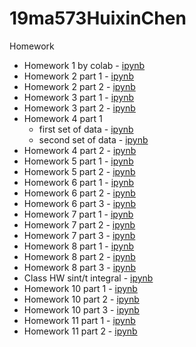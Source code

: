# 19ma573HuixinChen
Homework
- Homework 1 by colab - [ipynb](src/hw1_github_colab.ipynb)
- Homework 2 part 1 - [ipynb](src/hw2_second_fd.ipynb)
- Homework 2 part 2 - [ipynb](src/hw2_ex_fd.ipynb)
- Homework 3 part 1 - [ipynb](src/hw3_proposition.ipynb)
- Homework 3 part 2 - [ipynb](src/hw3_bsm_price.ipynb)
- Homework 4 part 1
  - first set of data - [ipynb](src/hw4_bsm_calibration_1.ipynb)
  - second set of data - [ipynb](src/hw4_bsm_calibration_2.ipynb)
- Homework 4 part 2 - [ipynb](src/hw4_bsm_geometric_asian_option.ipynb)
- Homework 5 part 1 - [ipynb](src/hw_mc_01.ipynb)
- Homework 5 part 2 - [ipynb](src/hw_mc_02.ipynb)
- Homework 6 part 1 - [ipynb](src/hw_omc_integral.ipynb)
- Homework 6 part 2 - [ipynb](src/hw_is_it_integral.ipynb)
- Homework 6 part 3 - [ipynb](src/hw_exact_sample_v2.ipynb)
- Homework 7 part 1 - [ipynb](src/hw_payoff_correlation.ipynb)
- Homework 7 part 2 - [ipynb](src/hw_es_bsm_knock_in.ipynb)
- Homework 7 part 3 - [ipynb](src/hw_vasicek_calibration.ipynb)
- Homework 8 part 1 - [ipynb](src/hw_fourier.ipynb)
- Homework 8 part 2 - [ipynb](src/hw_fourier_heston.ipynb)
- Homework 8 part 3 - [ipynb](src/hw_char_fun_normal.ipynb)
- Class HW sint/t integral - [ipynb](src/hw_sint_t_proof.ipynb)
- Homework 10 part 1 - [ipynb](src/hw_ftcs_stability_heat_1d.ipynb)
- Homework 10 part 2 - [ipynb](src/hw_ftcs_stability.ipynb)
- Homework 10 part 3 - [ipynb](src/hw_ito_2d.ipynb)
- Homework 11 part 1 - [ipynb](src/hw_crr.ipynb)
- Homework 11 part 2 - [ipynb](src/btcs_stability_heat_1d_v3.ipynb)
